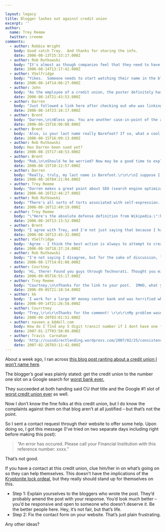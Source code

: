 ```yaml
---

layout: legacy
title: Blogger lashes out against credit union
excerpt: ''
author:
  name: Trey Reeme
  twitter: creeme
comments:
  - author: Robbie Wright
    body: Good catch Trey.  And thanks for sharing the info.
    date: 2006-08-13T15:33:17.000Z
  - author: Rob Rutkowski
    body: "It's almost as though companies feel that they need to have an internet presence but then don't set up the infrastructure to support it.  If a company is going to use the web, it needs to invest in more than just a one-way information site.  It's like getting a phone number but then never answering the phone when people call."
    date: 2006-08-14T13:17:42.000Z
  - author: VSelfridge
    body: "Yikes.  Someone needs to start watching their name in the blogosphere... \r\n\r\nI agree with the steps Trey outlined - that's a good first step and hopefully a dialog can be started with the poster about their experience and how the CU will try to improve going forward... "
    date: 2006-08-14T14:06:27.000Z
  - author: John
    body: "As the employee of a credit union, the poster definitely has some valid complaints.  But..  he should take them to the credit union because I'm sure they want to improve the way they do business.  Trying to googlebomb them is just childish."
    date: 2006-08-14T21:43:53.000Z
  - author: Darren
    body: "Just followed a link here after checking out who was linking to ChangeEverything.ca. Ironically, \"I just finished lashing out at a financial institution\":http://www.darrenbarefoot.com/archives/2006/08/vancity-why-do-you-spite-me-so.html\r\n\r\nBanks seem to be a particular target of mine. \"Here\":http://www.darrenbarefoot.com/archives/2004/02/the-asshats-at-cibc-visa.html and \"here.\":http://www.darrenbarefoot.com/archives/2006/01/online-banking-at-the-royal-bank-now-with-more-advertising.html\r\n"
    date: 2006-08-14T23:16:17.000Z
  - author: Brent
    body: "Darren,\n\nBless you. You are another case-in-point of the advocacy (both good and bad) we've been trying to highlight for a long time. So thanks for making yourself known.\n\nYour posts were top notch and on point. I'd love to see VanCity respond to your complaints.\n\nTo credit unions:<br/>\nWake up, because like it or not there are a lot of Darrens out there intelligently slapping you around. \n\n"
    date: 2006-08-15T16:06:00.000Z
  - author: Brent
    body: 'Also, is your last name really Barefoot? If so, what a cool last name.'
    date: 2006-08-15T16:09:13.000Z
  - author: Rob Rutkowski
    body: Has Darren been sued yet?
    date: 2006-08-15T17:48:53.000Z
  - author: Brent
    body: "Rob,\n\nShould he be worried? Now may be a good time to explain the legal implications of voicing a complaint. \n\nBut as a credit union, why choose to shut down a legitimate complaint with a lawsuit rather than tackle the actual problem? \n"
    date: 2006-08-15T18:12:57.000Z
  - author: Darren
    body: "Really, truly, my last name is Barefoot.\r\n\r\nI suppose I could get sued for slander for calling CIBC Visa 'asshats', but it'd be a PR disaster for them. Everything else I've described is factual, and thus probably beyond legal reproach.\r\n\r\nI forgot about this entry, which has probably provoked more backlash from the company than any of the others:\r\n\r\n\"Here it is.\":http://www.darrenbarefoot.com/archives/2005/08/youd-be-wise-to-avoid-freedom-55-financial.html\r\n\r\nI take it Freedom 55 is mostly comprised of self-employed people, so they're extra bitter. If nothing else, \"I tend to accidentally teach companies about SEO.\":http://www.google.com/search?q=freedom+55&start=0&start=0&ie=utf-8&oe=utf-8&client=flock&rls=FlockInc.:en-US:official\r\n\r\n\r\n"
    date: 2006-08-16T04:21:04.000Z
  - author: Trey Reeme
    body: "Darren makes a great point about SEO (search engine optimization) (or \"optimisation\" if you're a Canadian, right?).  \r\n\r\nThere's a chance that cullenwaters' post on worst credit union ever (the post that started this whole conversation off) will have the same effect on that credit union when you search for the offending credit union's name.\r\n\r\nAnd here's another point: Darren's blog is obviously a much higher ranked blog than the cullenwaters blog.  He's a better blogger with a knack for making a solid argument.  So when he \"slaps someone around\" (or conversely gives _praise_), as Brent pointed out, he puts more weight into it than cullenwaters. "
    date: 2006-08-16T12:46:27.000Z
  - author: Rob Rutkowski
    body: "There's all sorts of torts associated with self-expression.  The main problem, as I see it, is that it only takes one lawsuit.  Sure, a blogger may have an absolute defense and may win the lawsuit.  But even absolute defenses can take 2 years and $100,000 in legal fees to assert.  "
    date: 2006-08-16T12:49:19.000Z
  - author: Trey Reeme
    body: "\"Here's the absolute defense definition from Wikipedia.\":http://en.wikipedia.org/wiki/Absolute_defense_%28legal%29 \n\nRob, thanks for the further explanation - this is the kind of discussion I love having here. \n\nThe PR fallout would be huge if such a lawsuit would be filed by a credit union against a blogger.  In the cullenwaters instance, for an offended credit union to take on a blogger with a very tiny audience it would only exponentially increase the reach of their message and make the credit union look petty.\n\nSuing someone like Darren would be even more dangerous because Darren already has a wider audience.  I haven't told anyone this, but I came across Darren's blog in my Vancity research before he ever posted a comment here.  (I believe it was through Technorati, but I'm not entirely sure.)\n\nWould it be worth the PR nightmare?"
    date: 2006-08-16T13:13:52.000Z
  - author: Brent
    body: "I agree with Trey, and I'm not just saying that because I have to look at his face all day.\n\nRob, what you're saying may be true, but win or lose it would be total brand destruction for the credit union. A credit union would have to be willing to risk dissociating itself with its membership in order to pursue something like that. \n\nThe message it sends out is \"we'd rather shut you up than fix our problems.\"\n\nThey'd be flushing time, legal money, and the marketing and business development budget they've invested in brand equity for years down the toilet to \"quiet\" a voice...meanwhile a move like that would only turn up the volume and exaggerate the issue.\n\nBurn money and trust so that \"here's my complaint\" becomes <font size=4>\"here's my complaint, also my credit union is a sue-happy juggernaut\"</font>? \n\nSeems counterintuitive. "
    date: 2006-08-16T13:45:32.000Z
  - author: VSelfridge
    body: 'Agree - I think the best action is always to attempt to create dialog, and if necessary to let the individual and the CU agree to disagree... but getting legal involved is probably a bad move.'
    date: 2006-08-16T18:37:24.000Z
  - author: Rob Rutkowski
    body: "I'm not saying I disagree, but for the sake of discussion, let's assume a blogger google-bombs a company and it gets picked up by digg and slashdot and rises to the level of meme.  The company then suffers reduced sales and profits.  If the company can tie actual damages to the blogger, the company can sue for those damages and potentially much more.  My point is simply that whether or not it would be a PR nightmare to do, a company can sue someone for saying bad things about them.  I always opt for the wisdom of Thumper from Bambi:  \"If you can't say something nice, don't say anything at all.\""
    date: 2006-08-17T14:01:08.000Z
  - author: Courtney
    body: 'Hi, there! Found you guys through Technorati. Thought you might be interested in my <a href="http://courtney.csquaredcomputing.com/archive/2006/09/05/Defense_Temporary_Insanity.aspx">post</a>. Thanks for the useful info.'
    date: 2006-09-05T16:55:17.000Z
  - author: Trey Reeme
    body: "Courtney,\n\nThanks for the link to your post.  IMHO, what you wrote was a much more constructive way to air the complaints against the credit union than the \"Google bomb\" that sparked the conversation here.  Your post was solid and I hope that it gets the attention of the CU.\n\nAnd if the CU finds this comment thread one day, they know what could help.  For starters, they could engage in a dialogue that you've tried to start with them numerous times.\n\nSure they've lost you as a member, but I believe your comment on your post sums it up nicely: \n\n\"Honestly, at this point, I just wish they would straighten up their customer service. It wouldn't help us out, because we no longer have an account with them, but it would help other members. It would also be nice to know that we weren't just an account number to them.\""
    date: 2006-09-05T21:18:54.000Z
  - author: kk
    body: 'I work for a large NY money center bank and was horrified when I read the responses from the "worst bank ever".  No financial institution concerned with remaining a functioning institution would ever refer to one of their customers as "whining" or to their complaints as "unjustified".  Perception is everything...and the perception after reading their response is that the original blogger was right....that CU does NOT care about its members.  I feel so strongly about this that yesterday I closed my account with the very same "worst bank ever".'
    date: 2006-09-14T21:26:58.000Z
  - author: Courrtney
    body: "Trey,\r\n\r\nThanks for the comment! \r\n\r\nMy problem wasn't you, sorry if it seemed that way. I understand that your readers are in the industry and that they would understand (and know how to take) you more than I would. \r\n\r\nWe found a common ground last time and that's okay with me. Nothing else to say. :) "
    date: 2006-09-20T03:01:52.000Z
  - author: naveen_a_k@dell.com
    body: How do I find any 5 digit transit number if I dont have one for any in credit union.
    date: 2007-01-17T03:50:06.000Z
  - author: Travis  Carnahan
    body: 'http://cuindirectlending.wordpress.com/2007/02/25/consistency/'
    date: 2007-02-26T03:11:42.000Z
---
```


<p>About a week ago, I ran across <a href="http://cullenwaters.blogspot.com/2006/07/vystar-credit-union-worst-bank-ever.html">this blog post ranting about a credit union I won&#8217;t name here</a>.</p>
<p>The blogger&#8217;s goal was plainly stated: get the credit union to the number one slot on a Google search for <a href="http://www.google.com/search?hl=en&#38;q=worst+bank+ever&#38;btnG=Google+Search">worst bank ever.</a></p>
<p>They succeeded at both handing said CU <em>that</em> title and the Google #1 slot of <a href="http://www.google.com/search?hl=en&#38;q=worst+credit+union+ever&#38;btnG=Google+Search">worst credit union ever</a> as well.</p>
<p>Now I don&#8217;t know the fine folks at this credit union, but I do know the complaints against them on that blog aren&#8217;t at all justified &#8211; but that&#8217;s not the point.</p>
<p>So I sent a contact request through their website to offer some help.  Upon doing so, I got this message (I&#8217;ve tried on two separate days including right before making this post):</p>
<blockquote>
<p>&#8220;An error has occured. Please call your Financial Institution with this reference number: xxxx.&#8221;</p>
</blockquote>
<p>That&#8217;s not good.</p>
<p>If you have a contact at this credit union, clue him/her in on what&#8217;s going on so they can help themselves.  This doesn&#8217;t have the implications of the <a href="http://www.intuitive.com/blog/debunking_the_myth_of_kryptonite_locks_and_the_blogosphere.html">Kryptonite lock ordeal</a>, but they really should stand up for themselves on this.</p>
<ul>
<li>Step 1: Explain yourselves to the bloggers who wrote the post.  They&#8217;d probably amend the post with your response.  You&#8217;d look much better &#8211; you&#8217;d be responsive and open to someone who doesn&#8217;t deserve it.  Be the better people here.  Hey, it&#8217;s not fair, but that&#8217;s life.</li>
<li>Step 2: Fix the contact form on your website.  That&#8217;s just plain frustrating.</li>
</ul>
<p>Any other ideas?</p>